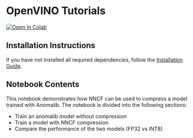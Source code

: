 # OpenVINO Tutorials

[![Open In Colab](https://colab.research.google.com/assets/colab-badge.svg)](https://colab.research.google.com/github/openvinotoolkit/anomalib/blob/main/notebooks/400_openvino/401_nncf.ipynb)

## Installation Instructions

If you have not installed all required dependencies, follow the [Installation Guide](https://openvinotoolkit.github.io/anomalib/getting_started/installation/index.html).

## Notebook Contents

This notebook demonstrates how NNCF can be used to compress a model trained with Anomalib. The notebook is divided into the following sections:

- Train an anomalib model without compression
- Train a model with NNCF compression
- Compare the performance of the two models (FP32 vs INT8)
